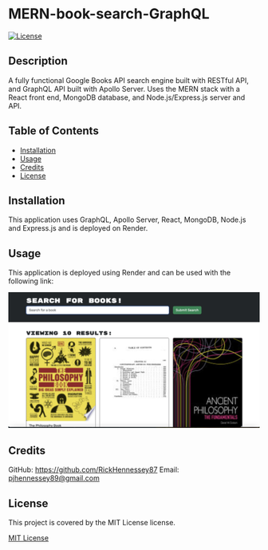 # MERN-book-search-GraphQL

[![License](https://img.shields.io/badge/License-MIT-yellow.svg)](https://opensource.org/licenses/MIT)

## Description

A fully functional Google Books API search engine built with RESTful API, and GraphQL API built with Apollo Server. Uses the MERN stack with a React front end, MongoDB database, and Node.js/Express.js server and API.

## Table of Contents
        
- [Installation](#installation)
- [Usage](#usage)
- [Credits](#credits)
- [License](#license)

## Installation

This application uses GraphQL, Apollo Server, React, MongoDB, Node.js and Express.js and is deployed on Render.

## Usage

This application is deployed using Render and can be used with the following link: 

![screenshot](./images/BookSearchScreenshot.jpg)

## Credits
        
GitHub: https://github.com/RickHennessey87
Email: pjhennessey89@gmail.com

## License
    
This project is covered by the MIT License license.

[MIT License](https://opensource.org/licenses/MIT)
